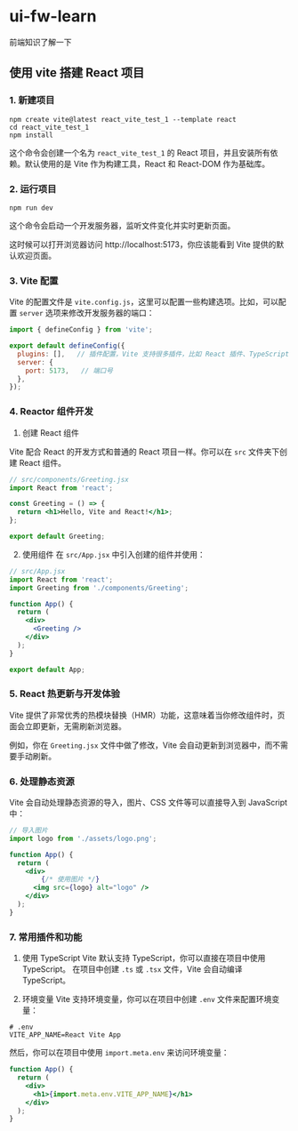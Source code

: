 # ui-fw-learn

前端知识了解一下


## 使用 vite 搭建 React 项目

### 1. 新建项目
```shell
npm create vite@latest react_vite_test_1 --template react
cd react_vite_test_1
npm install
```
这个命令会创建一个名为 `react_vite_test_1` 的 React 项目，并且安装所有依赖。默认使用的是 Vite 作为构建工具，React 和 React-DOM 作为基础库。

### 2. 运行项目
```shell
npm run dev
```
这个命令会启动一个开发服务器，监听文件变化并实时更新页面。  

这时候可以打开浏览器访问 http://localhost:5173，你应该能看到 Vite 提供的默认欢迎页面。

### 3. Vite 配置
Vite 的配置文件是 `vite.config.js`，这里可以配置一些构建选项。比如，可以配置 `server` 选项来修改开发服务器的端口：
```js
import { defineConfig } from 'vite';

export default defineConfig({
  plugins: [],   // 插件配置，Vite 支持很多插件，比如 React 插件、TypeScript 插件等。
  server: {
    port: 5173,   // 端口号
  },
});
```

### 4. Reactor 组件开发
1. 创建 React 组件

Vite 配合 React 的开发方式和普通的 React 项目一样。你可以在 `src` 文件夹下创建 React 组件。
```jsx
// src/components/Greeting.jsx
import React from 'react';

const Greeting = () => {
  return <h1>Hello, Vite and React!</h1>;
};

export default Greeting;
```
2. 使用组件
在 `src/App.jsx` 中引入创建的组件并使用：
```jsx
// src/App.jsx
import React from 'react';
import Greeting from './components/Greeting';

function App() {
  return (
    <div>
      <Greeting />
    </div>
  );
}

export default App;
```

### 5. React 热更新与开发体验
Vite 提供了非常优秀的热模块替换（HMR）功能，这意味着当你修改组件时，页面会立即更新，无需刷新浏览器。

例如，你在 `Greeting.jsx` 文件中做了修改，Vite 会自动更新到浏览器中，而不需要手动刷新。

### 6. 处理静态资源
Vite 会自动处理静态资源的导入，图片、CSS 文件等可以直接导入到 JavaScript 中：
```jsx
// 导入图片
import logo from './assets/logo.png';

function App() {
  return (
    <div>
        {/* 使用图片 */}
      <img src={logo} alt="logo" />
    </div>
  );
}
```

### 7. 常用插件和功能
1. 使用 TypeScript
Vite 默认支持 TypeScript，你可以直接在项目中使用 TypeScript。
在项目中创建 `.ts` 或 `.tsx` 文件，Vite 会自动编译 TypeScript。

2. 环境变量
Vite 支持环境变量，你可以在项目中创建 `.env` 文件来配置环境变量：
```shell
# .env
VITE_APP_NAME=React Vite App
```
然后，你可以在项目中使用 `import.meta.env` 来访问环境变量：
```jsx
function App() {
  return (
    <div>
      <h1>{import.meta.env.VITE_APP_NAME}</h1>
    </div>
  );
}
```
